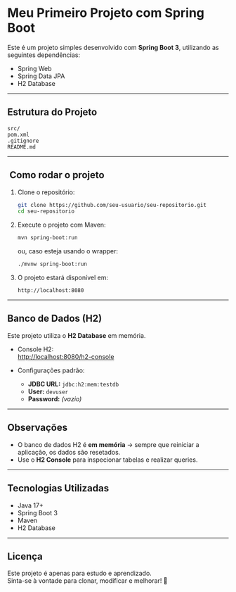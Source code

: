 # Meu Primeiro Projeto com Spring Boot

Este é um projeto simples desenvolvido com **Spring Boot 3**, utilizando as seguintes dependências:

- Spring Web
- Spring Data JPA
- H2 Database

---

## Estrutura do Projeto

```
src/
pom.xml
.gitignore
README.md
```

---

## ️ Como rodar o projeto

1. Clone o repositório:
   ```bash
   git clone https://github.com/seu-usuario/seu-repositorio.git
   cd seu-repositorio
   ```

2. Execute o projeto com Maven:
   ```bash
   mvn spring-boot:run
   ```
   ou, caso esteja usando o wrapper:
   ```bash
   ./mvnw spring-boot:run
   ```

3. O projeto estará disponível em:
   ```
   http://localhost:8080
   ```

---

## Banco de Dados (H2)

Este projeto utiliza o **H2 Database** em memória.

- Console H2:  
  [http://localhost:8080/h2-console](http://localhost:8080/h2-console)

- Configurações padrão:
    - **JDBC URL:** `jdbc:h2:mem:testdb`
    - **User:** `devuser`
    - **Password:** *(vazio)*

---

## Observações

- O banco de dados H2 é **em memória** → sempre que reiniciar a aplicação, os dados são resetados.
- Use o **H2 Console** para inspecionar tabelas e realizar queries.

---

## Tecnologias Utilizadas

- Java 17+
- Spring Boot 3
- Maven
- H2 Database

---

## Licença

Este projeto é apenas para estudo e aprendizado.  
Sinta-se à vontade para clonar, modificar e melhorar! 🚀
